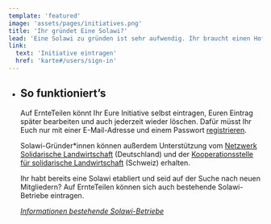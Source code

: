 ```yaml
---
template: 'featured'
image: 'assets/pages/initiatives.png'
title: 'Ihr gründet Eine Solawi?'
lead: 'Eine Solawi zu gründen ist sehr aufwendig. Ihr braucht einen Hof und Land, Know-How und Mitstreiter. Ein Eintrag auf ErnteTeilen kann dabei helfen, Euer Projekt voranzubringen indem Menschen aus Eurer Region auf Euch aufmerksam werden.'
link:
  text: 'Initiative eintragen'
  href: 'karte#/users/sign-in'
---
```


- ## So funktioniert’s

  Auf ErnteTeilen könnt Ihr Eure Initiative selbst eintragen, Euren Eintrag später bearbeiten und auch jederzeit wieder löschen. Dafür müsst Ihr Euch nur mit einer E-Mail-Adresse und einem Passwort [registrieren](/karte#/users/sign-in).

  Solawi-Gründer\*innen können außerdem Unterstützung vom [Netzwerk Solidarische Landwirtschaft](https://www.solidarische-landwirtschaft.org/mitmachen/eine-solawi-aufbauen/) (Deutschland) und der [Kooperationsstelle für solidarische Landwirtschaft](https://www.solawi.ch/unterlagen/uebersicht/) (Schweiz) erhalten.

  Ihr habt bereits eine Solawi etabliert und seid auf der Suche nach neuen Mitgliedern? Auf ErnteTeilen können sich auch bestehende Solawi-Betriebe eintragen.

  _[Informationen bestehende Solawi-Betriebe](/betriebe)_
